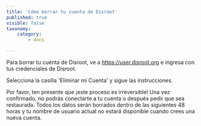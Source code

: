 ```yaml
---
title: 'Cómo borrar tu cuenta de Disroot'
published: true
visible: false
taxonomy:
    category:
        - docs

---
```


Para borrar tu cuenta de Disroot, ve a https://user.disroot.org e ingresa con tus credenciales de Disroot.

Selecciona la casilla 'Eliminar mi Cuenta' y sigue las instrucciones.

Por favor, ten presente que ¡este proceso es irreversible! Una vez confirmado, no podrás conectarte a tu cuenta o después pedir que sea restaurada. Todos los datos serán borrados dentro de las siguientes 48 horas y tu nombre de usuario actual no estará disponible cuando crees una nueva cuenta.
